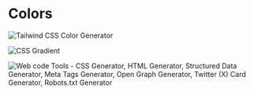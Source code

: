 # Colors

![Tailwind CSS Color Generator](https://uicolors.app/create)

![CSS Gradient](https://cssgradient.io/)

![Web code Tools](https://webcode.tools/) - CSS Generator, HTML Generator, Structured Data Generator, Meta Tags Generator, Open Graph Generator, Twitter (X) Card Generator, Robots.txt Generator
